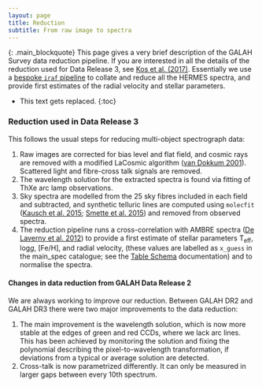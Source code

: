 ```yaml
---
layout: page
title: Reduction
subtitle: From raw image to spectra
---
```


{: .main_blockquote}
This page gives a very brief description of the GALAH Survey data reduction pipeline. If you are interested in all the details of the reduction used for Data Release 3, see [Kos et al. (2017)](https://doi.org/10.1093/mnras/stw2064). Essentially we use a [bespoke `iraf` pipeline](https://github.com/sheliak/galah_reduction) to collate and reduce all the HERMES spectra, and provide first estimates of the radial velocity and stellar parameters.


<!-- <h3> On this page</h3> -->
* This text gets replaced.
{:toc}

### Reduction used in Data Release 3

This follows the usual steps for reducing multi-object spectrograph data:

1. Raw images are corrected for bias level and flat field, and cosmic rays are removed with a modified LaCosmic algorithm ([van Dokkum 2001](http://doi.org/10.1086/323894)). Scattered light and fibre-cross talk signals are removed.
2. The wavelength solution for the extracted spectra is found via fitting of ThXe arc lamp observations.
3. Sky spectra are modelled from the 25 sky fibres included in each field and subtracted, and synthetic telluric lines are computed using `molecfit` ([Kausch et al. 2015](http://doi.org/10.1051/0004-6361/201423909); [Smette et al. 2015](http://dx.doi.org/10.1051/0004-6361/201423932%7D)) and removed from observed spectra.
4. The reduction pipeline runs a cross-correlation with AMBRE spectra ([De Laverny et al. 2012](https://dx.doi.org/10.1051/0004-6361/201219330)) to provide a first estimate of stellar parameters T<sub>eff</sub>, log*g*, [Fe/H], and radial velocity, (these values are labelled as `x_guess` in the main_spec catalogue; see the [Table Schema](/dr3/table_schema) documentation) and to normalise the spectra.

#### Changes in data reduction from GALAH Data Release 2

We are always working to improve our reduction. Between GALAH DR2 and GALAH DR3 there were two major improvements to the data reduction:

1. The main improvement is the wavelength solution, which is now more stable at the edges of green and red CCDs, where we lack arc lines. This has been achieved by monitoring the solution and fixing the polynomial describing the pixel-to-wavelength transformation, if deviations from a typical or average solution are detected.
2. Cross-talk is now parametrized differently. It can only be measured in larger gaps between every 10th spectrum.

<!-- ### Future improvements -->
